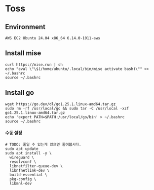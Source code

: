 # Toss

## Environment
```
AWS EC2 Ubuntu 24.04 x86_64 6.14.0-1011-aws
```

## Install mise
```shell
curl https://mise.run | sh
echo "eval \"\$(/home/ubuntu/.local/bin/mise activate bash)\"" >> ~/.bashrc
source ~/.bashrc
```

## Install go
```shell
wget https://go.dev/dl/go1.25.1.linux-amd64.tar.gz
sudo rm -rf /usr/local/go && sudo tar -C /usr/local -xzf go1.25.1.linux-amd64.tar.gz
echo 'export PATH=$PATH:/usr/local/go/bin' > ~/.bashrc
source ~/.bashrc
```

#### 수동 설정
```shell
# TODO: 줄일 수 있는게 있으면 줄여봅시다.
sudo apt update
sudo apt install -y \
  wireguard \
  resolvconf \
  libnetfilter-queue-dev \
  libnfnetlink-dev \
  build-essential \
  pkg-config \
  libmnl-dev
```
